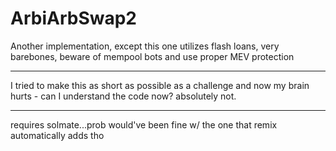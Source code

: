 # ArbiArbSwap2
Another implementation, except this one utilizes flash loans, very barebones, beware of mempool bots and use proper MEV protection
_______________________

I tried to make this as short as possible as a challenge and now my brain hurts - can I understand the code now? absolutely not.
_______________________

requires solmate...prob would've been fine w/ the one that remix automatically adds tho
